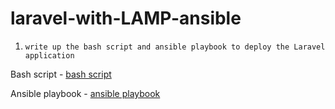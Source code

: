 # laravel-with-LAMP-ansible

1. `write up the bash script and ansible playbook to deploy the Laravel application`

Bash script - [bash script](./deploy_laravel.sh)

Ansible playbook - [ansible playbook](./execute_script.yml)


